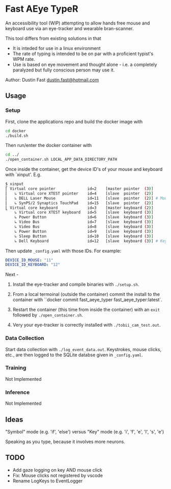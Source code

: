 # Fast AEye TypeR

An accessibility tool (WIP) attempting to allow hands free mouse and keyboard use via an eye-tracker and wearable bran-scanner.

This tool differs from existing solutions in that

* It is inteded for use in a linux environment
* The rate of typing is intended to be on par with a proficient typist's WPM rate.
*  Use is based on eye movement and thought alone - i.e. a completely paralyzed but fully conscious person may use it.

Author: Dustin Fast <dustin.fast@hotmail.com>

## Usage

### Setup

First, clone the applications repo and build the docker image with

```bash
cd docker
./build.sh
```

Then run/enter the docker container with

```bash
cd ../
./open_container.sh LOCAL_APP_DATA_DIRECTORY_PATH
```  

Once inside the container, get the device ID's of your mouse and keyboard with `xinput'. E.g.  

``` bash
$ xinput
⎡ Virtual core pointer              id=2    [master pointer  (3)]
⎜   ↳ Virtual core XTEST pointer    id=4    [slave  pointer  (2)]
⎜   ↳ DELL Laser Mouse              id=11   [slave  pointer  (2)] # Mouse
⎜   ↳ SynPS/2 Synaptics TouchPad    id=15   [slave  pointer  (2)]
⎣ Virtual core keyboard             id=3    [master keyboard (2)]
    ↳ Virtual core XTEST keyboard   id=5    [slave  keyboard (3)]
    ↳ Power Button                  id=6    [slave  keyboard (3)]
    ↳ Video Bus                     id=7    [slave  keyboard (3)]
    ↳ Video Bus                     id=8    [slave  keyboard (3)]
    ↳ Power Button                  id=9    [slave  keyboard (3)]
    ↳ Sleep Button                  id=10   [slave  keyboard (3)]
    ↳ Dell Keyboard                 id=12   [slave  keyboard (3)] # Keyboard
```

Then update `_config.yaml` with those IDs. For example:  

```yaml
DEVICE_ID_MOUSE: "11"
DEVICE_ID_KEYBOARD: "12"
```

Next -

1. Install the eye-tracker and compile binaries with `./setup.sh`.

2. From a local termoinal (outside the container) commit the install to the container with ``docker commit fast_aeye_typer fast_aeye_typer:latest`.  

3. Restart the container (this time from inside the container) with an `exit` followed by `./open_container.sh`.  

4. Very your eye-tracker is correctly installed with `./tobii_cam_test.out`.

### Data Collection

Start data collection with `./log_event_data.out`. Keystrokes, mouse clicks, etc., are then logged to the SQLite databse given in `_config.yaml`.

### Training

Not Implemented

### Inference

Not Implemented

## Ideas

"Symbol" mode (e.g. 'if', 'else') versus "Key" mode (e.g. 'i', 'f', 'e', 'l', 's', 'e')

Speaking as you type, because it involves more neurons.



## TODO

* Add gaze logging on key AND mouse click
* Fix: Mouse clicks not registered by vscode
* Rename LogKeys to EventLogger
